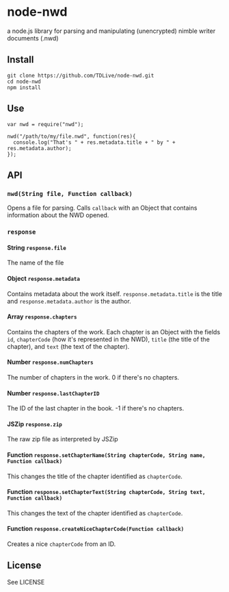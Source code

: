 # node-nwd
a node.js library for parsing and manipulating (unencrypted) nimble writer documents (.nwd)

## Install

```
git clone https://github.com/TDLive/node-nwd.git
cd node-nwd
npm install
```

## Use

```
var nwd = require("nwd");

nwd("/path/to/my/file.nwd", function(res){
  console.log("That's " + res.metadata.title + " by " + res.metadata.author);
});
```

## API

### `nwd(String file, Function callback)`

Opens a file for parsing. Calls `callback` with an Object that contains information
about the NWD opened.

### `response`
#### String `response.file`
The name of the file
#### Object `response.metadata`
Contains metadata about the work itself. `response.metadata.title` is the title and
`response.metadata.author` is the author.
#### Array `response.chapters`
Contains the chapters of the work. Each chapter is an Object with the fields `id`,
`chapterCode` (how it's represented in the NWD), `title` (the title of the chapter),
and `text` (the text of the chapter).
#### Number `response.numChapters`
The number of chapters in the work. 0 if there's no chapters.
#### Number `response.lastChapterID`
The ID of the last chapter in the book. -1 if there's no chapters.
#### JSZip `response.zip`
The raw zip file as interpreted by JSZip
#### Function `response.setChapterName(String chapterCode, String name, Function callback)`
This changes the title of the chapter identified as `chapterCode`.
#### Function `response.setChapterText(String chapterCode, String text, Function callback)`
This changes the text of the chapter identified as `chapterCode`.
#### Function `response.createNiceChapterCode(Function callback)`
Creates a nice `chapterCode` from an ID.

## License
See LICENSE

